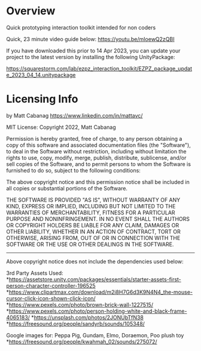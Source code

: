# Overview
Quick prototyping interaction toolkit intended for non coders

Quick, 23 minute video guide below: https://youtu.be/mIoewQ2zQBI

If you have downloaded this prior to 14 Apr 2023, you can update your project to the latest version by installing the following UnityPackage:

https://squarestorm.com/lab/ezpz_interaction_toolkit/EZPZ_package_update_2023_04_14.unitypackage

# Licensing Info
by Matt Cabanag https://www.linkedin.com/in/mattavc/

MIT License:
Copyright 2022, Matt Cabanag

Permission is hereby granted, free of charge, to any person obtaining a copy of this software and associated documentation files (the "Software"), to deal in the Software without restriction, including without limitation the rights to use, copy, modify, merge, publish, distribute, sublicense, and/or sell copies of the Software, and to permit persons to whom the Software is furnished to do so, subject to the following conditions:

The above copyright notice and this permission notice shall be included in all copies or substantial portions of the Software.

THE SOFTWARE IS PROVIDED "AS IS", WITHOUT WARRANTY OF ANY KIND, EXPRESS OR IMPLIED, INCLUDING BUT NOT LIMITED TO THE WARRANTIES OF MERCHANTABILITY, FITNESS FOR A PARTICULAR PURPOSE AND NONINFRINGEMENT. IN NO EVENT SHALL THE AUTHORS OR COPYRIGHT HOLDERS BE LIABLE FOR ANY CLAIM, DAMAGES OR OTHER LIABILITY, WHETHER IN AN ACTION OF CONTRACT, TORT OR OTHERWISE, ARISING FROM, OUT OF OR IN CONNECTION WITH THE SOFTWARE OR THE USE OR OTHER DEALINGS IN THE SOFTWARE.

-----
Above copyright notice does not include the dependencies used below:

3rd Party Assets Used:
*https://assetstore.unity.com/packages/essentials/starter-assets-first-person-character-controller-196525
*https://www.clipartmax.com/download/m2i8H7G6d3K9N4N4_the-mouse-cursor-click-icon-shown-click-icon/
*https://www.pexels.com/photo/brown-brick-wall-1227515/
*https://www.pexels.com/photo/person-holding-white-and-black-frame-4065183/
*https://unsplash.com/photos/2JONUbTfN38
*https://freesound.org/people/sandyrb/sounds/105348/

Google images for:
Peppa Pig, Gundam, Elmo, Doraemon, Poo plush toy
*https://freesound.org/people/kwahmah_02/sounds/275072/
